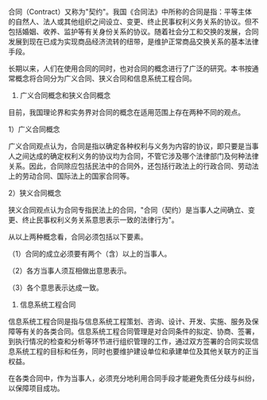 
合同（Contract）又称为"契约"。我国《合同法》中所称的合同是指：平等主体的自然人、法人或其他组织之间设立、变更、终止民事权利义务关系的协议。但不包括婚姻、收养、监护等有关身份关系的协议。随着社会分工和交换的发展，合同发展到现在已成为实现商品经济流转的纽带，是维护正常商品交换关系的基本法律手段。

长期以来，人们在使用合同的同时，也对合同的概念进行了广泛的研究。本书按通常概念将合同分为广义合同、狭义合同和信息系统工程合同。

1. 广义合同概念和狭义合同概念

目前，我国理论界和实务界对合同的概念在适用范围上存在两种不同的观点。

1）广义合同概念

广义合同观点认为，合同是指以确定各种权利与义务为内容的协议，即只要是当事人之间达成的确定权利义务的协议均为合同，不管它涉及哪个法律部门及何种法律关系。因此，合同除应包括民法中的合同外，还包括行政法上的行政合同、劳动法上的劳动合同、国际法上的国家合同等。

2）狭义合同概念

狭义合同观点认为合同专指民法上的合同，"合同（契约）是当事人之间确立、变更、终止民事权利义务关系意思表示一致的法律行为"。

从以上两种概念看，合同必须包括以下要素。

（1）合同的成立必须要有两个（含）以上的当事人。

（2）各方当事人须互相做出意思表示。

（3）各个意思表示达成一致。

1. 信息系统工程合同

信息系统工程合同是指与信息系统工程策划、咨询、设计、开发、实施、服务及保障等有关的各类合同。信息系统工程合同管理是对合同条件的拟定、协商、签署，到执行情况的检查和分析等环节进行组织管理的工作，通过双方签署的合同实现信息系统工程的目标和任务，同时也要维护建设单位和承建单位及其他关联方的正当权益。

在各类合同中，作为当事人，必须充分地利用合同手段才能避免责任分歧与纠纷，以保障项目成功。
